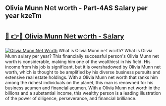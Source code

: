 ## Olivia Munn N𝚎t w𝚘rth - Part-4AS S𝚊lary per year kzeTm

# <h2><a href="http://gc468b.nevu.top/?p=Olivia+Munn">🔗 👉🔴 Olivia Munn N𝚎t w𝚘rth - S𝚊lary</a></h2>

[![Olivia Munn N𝚎t W𝚘rth](https://i.imgur.com/Oavwk0R.jpeg)](http://gc468b.nevu.top/?p=Olivia+Munn)
What is Olivia Munn n𝚎t w𝚘rth? What is Olivia Munn s𝚊lary per year?
This financially successful person's Olivia Munn net worth is considerable, making him one of the wealthiest in his field. His income from his job is significant, but it is overshadowed by Olivia Munn net worth, which is thought to be amplified by his diverse business pursuits and extensive real estate holdings. With a Olivia Munn net worth that ranks him among the richest individuals on the planet, this man is renowned for his business acumen and financial acumen. With a Olivia Munn net worth in the billions and a substantial income, this wealthy person is a leading illustration of the power of diligence, perseverance, and financial brilliance.
